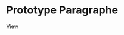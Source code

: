 Prototype Paragraphe
===================

[View](http://encrenomade.github.io/PrototypeParagraphe/)
